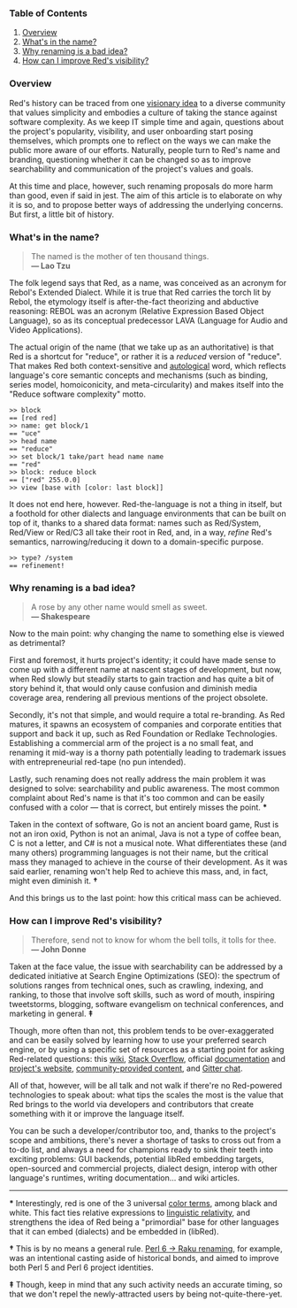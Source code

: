 ### Table of Contents

1. [Overview](#overview)
1. [What's in the name?](#whats-in-the-name)
1. [Why renaming is a bad idea?](#why-renaming-is-a-bad-idea)
1. [How can I improve Red's visibility?](#how-can-i-improve-reds-visibility)

### Overview

Red's history can be traced from one [visionary idea](https://youtu.be/-KqNO_sDqm4) to a diverse community that values simplicity and embodies a culture of taking the stance against software complexity. As we keep IT simple time and again, questions about the project's popularity, visibility, and user onboarding start posing themselves, which prompts one to reflect on the ways we can make the public more aware of our efforts. Naturally, people turn to Red's name and branding, questioning whether it can be changed so as to improve searchability and communication of the project's values and goals.  

At this time and place, however, such renaming proposals do more harm than good, even if said in jest. The aim of this article is to elaborate on why it is so, and to propose better ways of addressing the underlying concerns. But first, a little bit of history.

### What's in the name?

> The named is the mother of ten thousand things.
> <br> **— Lao Tzu**

The folk legend says that Red, as a name, was conceived as an acronym for Rebol's Extended Dialect. While it is true that Red carries the torch lit by Rebol, the etymology itself is after-the-fact theorizing and abductive reasoning: REBOL was an acronym (Relative Expression Based Object Language), so as its conceptual predecessor LAVA (Language for Audio and Video Applications).

The actual origin of the name (that we take up as an authoritative) is that Red is a shortcut for "reduce", or rather it is a _reduced_ version of "reduce". That makes Red both context-sensitive and [autological](https://en.wikipedia.org/wiki/Autological_word) word, which reflects language's core semantic concepts and mechanisms (such as binding, series model, homoiconicity, and meta-circularity) and makes itself into the "Reduce software complexity" motto.

```red
>> block
== [red red]
>> name: get block/1
== "uce"
>> head name
== "reduce"
>> set block/1 take/part head name name
== "red"
>> block: reduce block
== ["red" 255.0.0]
>> view [base with [color: last block]]
```

It does not end here, however. Red-the-language is not a thing in itself, but a foothold for other dialects and language environments that can be built on top of it, thanks to a shared data format: names such as Red/System, Red/View or Red/C3 all take their root in Red, and, in a way, *refine* Red's semantics, narrowing/reducing it down to a domain-specific purpose.

```red
>> type? /system
== refinement!
```

### Why renaming is a bad idea?

> A rose by any other name would smell as sweet.
> <br> **— Shakespeare**

Now to the main point: why changing the name to something else is viewed as detrimental?

First and foremost, it hurts project's identity; it could have made sense to come up with a different name at nascent stages of development, but now, when Red slowly but steadily starts to gain traction and has quite a bit of story behind it, that would only cause confusion and diminish media coverage area, rendering all previous mentions of the project obsolete.

Secondly, it's not that simple, and would require a total re-branding. As Red matures, it spawns an ecosystem of companies and corporate entities that support and back it up, such as Red Foundation or Redlake Technologies. Establishing a commercial arm of the project is a no small feat, and renaming it mid-way is a thorny path potentially leading to trademark issues with entrepreneurial red-tape (no pun intended).

Lastly, such renaming does not really address the main problem it was designed to solve: searchability and public awareness. The most common complaint about Red's name is that it's too common and can be easily confused with a color — that is correct, but entirely misses the point. **\***

Taken in the context of software, Go is not an ancient board game, Rust is not an iron oxid, Python is not an animal, Java is not a type of coffee bean, C is not a letter, and C# is not a musical note. What differentiates these (and many others) programming languages is not their name, but the critical mass they managed to achieve in the course of their development. As it was said earlier, renaming won't help Red to achieve this mass, and, in fact, might even diminish it. **†**

And this brings us to the last point: how this critical mass can be achieved.

### How can I improve Red's visibility?

> Therefore, send not to know for whom the bell tolls, it tolls for thee.
> <br> **— John Donne**

Taken at the face value, the issue with searchability can be addressed by a dedicated initiative at Search Engine Optimizations (SEO): the spectrum of solutions ranges from technical ones, such as crawling, indexing, and ranking, to those that involve soft skills, such as word of mouth, inspiring tweetstorms, blogging, software evangelism on technical conferences, and marketing in general. **‡**

Though, more often than not, this problem tends to be over-exaggerated and can be easily solved by learning how to use your preferred search engine, or by using a specific set of resources as a starting point for asking Red-related questions: this [wiki](https://github.com/red/red/wiki), [Stack Overflow](https://stackoverflow.com/questions/tagged/red), official [documentation](https://doc.red-lang.org/) and [project's website](https://red-lang.org/), [community-provided content](https://github.com/red/red/wiki/%5BLINKS%5D-Learning-resources), and [Gitter chat](https://gitter.im/red/home).

All of that, however, will be all talk and not walk if there're no Red-powered technologies to speak about: what tips the scales the most is the value that Red brings to the world via developers and contributors that create something with it or improve the language itself.

You can be such a developer/contributor too, and, thanks to the project's scope and ambitions, there's never a shortage of tasks to cross out from a to-do list, and always a need for champions ready to sink their teeth into exciting problems: GUI backends, potential libRed embedding targets, open-sourced and commercial projects, dialect design, interop with other language's runtimes, writing documentation... and wiki articles.

---

**\*** Interestingly, red is one of the 3 universal [color terms](https://en.wikipedia.org/wiki/Basic_Color_Terms:_Their_Universality_and_Evolution), among black and white. This fact ties relative expressions to [linguistic relativity](https://en.wikipedia.org/wiki/Linguistic_relativity_and_the_color_naming_debate), and strengthens the idea of Red being a "primordial" base for other languages that it can embed (dialects) and be embedded in (libRed).

**†** This is by no means a general rule. [Perl 6 → Raku renaming](https://github.com/Raku/problem-solving/issues/81), for example, was an intentional casting aside of historical bonds, and aimed to improve both Perl 5 and Perl 6 project identities.

**‡** Though, keep in mind that any such activity needs an accurate timing, so that we don't repel the newly-attracted users by being not-quite-there-yet.